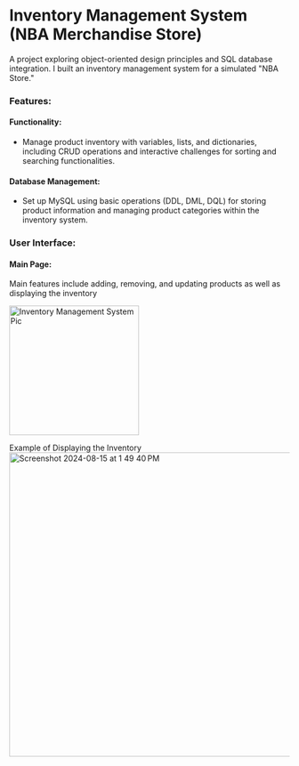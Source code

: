 # Inventory Management System (NBA Merchandise Store)

A project exploring object-oriented design principles and SQL database integration. I built an inventory management system for a simulated "NBA Store."

### Features:
#### Functionality:
- Manage product inventory with variables, lists, and dictionaries, including CRUD operations and interactive challenges for sorting and searching functionalities.

#### Database Management:
- Set up MySQL using basic operations (DDL, DML, DQL) for storing product information and managing product categories within the inventory system.

### User Interface:
#### Main Page:
Main features include adding, removing, and updating products as well as displaying the inventory


<img width="233" alt="Inventory Management System Pic" src="https://github.com/user-attachments/assets/4f47ab65-3c94-4f2d-9537-ccfdc4bb4ff2">







Example of Displaying the Inventory
<img width="547" alt="Screenshot 2024-08-15 at 1 49 40 PM" src="https://github.com/user-attachments/assets/656b6e37-5ece-40a4-906a-70ea92583f27">

